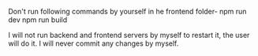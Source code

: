 Don't run following commands by yourself in he frontend folder-
npm run dev
npm run build

I will not run backend and frontend servers by myself to restart it, the user will do it.
I will never commit any changes by myself.